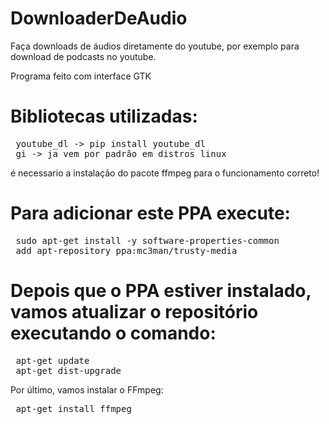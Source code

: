 # DownloaderDeAudio
Faça downloads de áudios diretamente do youtube, por exemplo para download de podcasts no youtube.

Programa feito com interface GTK

# Bibliotecas utilizadas:

<pre>
 <span style="font-weight: 400">youtube_dl -> pip install youtube_dl</span>
 <span style="font-weight: 400">gi -> ja vem por padrão em distros linux</span>
</pre>
é necessario a instalação do pacote ffmpeg para o funcionamento correto!

# Para adicionar este PPA execute:
<pre>
 <span style="font-weight: 400">sudo apt-get install -y software-properties-common</span>
 <span style="font-weight: 400">add apt-repository ppa:mc3man/trusty-media</span>
</pre>
# Depois que o PPA estiver instalado, vamos atualizar o repositório executando o comando:
<pre>
 <span style="font-weight: 400">apt-get update</span>
 <span style="font-weight: 400">apt-get dist-upgrade</span>
</pre>

Por último, vamos instalar o FFmpeg:
<pre>
 <span style="font-weight: 400">apt-get install ffmpeg</span>
</pre>


 


